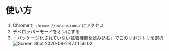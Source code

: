 # 使い方

1. Chromeで `chrome://extensions/` にアクセス
2. デベロッパーモードをオンにする
3. 「パッケージ化されていない拡張機能を読み込む」でこのリポジトリを選択
![Screen Shot 2020-06-28 at 1 56 02](https://user-images.githubusercontent.com/49140016/85927662-90d1a700-b8e2-11ea-963a-9c794f00af10.png)
